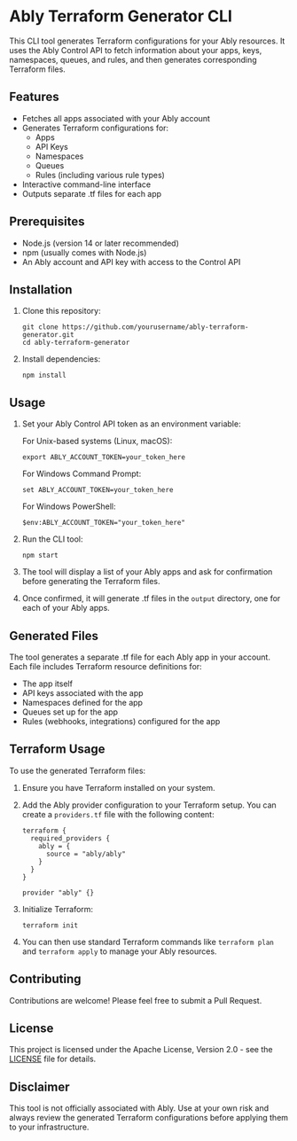 # Ably Terraform Generator CLI

This CLI tool generates Terraform configurations for your Ably resources. It uses the Ably Control API to fetch information about your apps, keys, namespaces, queues, and rules, and then generates corresponding Terraform files.

## Features

- Fetches all apps associated with your Ably account
- Generates Terraform configurations for:
  - Apps
  - API Keys
  - Namespaces
  - Queues
  - Rules (including various rule types)
- Interactive command-line interface
- Outputs separate .tf files for each app

## Prerequisites

- Node.js (version 14 or later recommended)
- npm (usually comes with Node.js)
- An Ably account and API key with access to the Control API

## Installation

1. Clone this repository:

   ```
   git clone https://github.com/yourusername/ably-terraform-generator.git
   cd ably-terraform-generator
   ```

2. Install dependencies:
   ```
   npm install
   ```

## Usage

1. Set your Ably Control API token as an environment variable:

   For Unix-based systems (Linux, macOS):

   ```
   export ABLY_ACCOUNT_TOKEN=your_token_here
   ```

   For Windows Command Prompt:

   ```
   set ABLY_ACCOUNT_TOKEN=your_token_here
   ```

   For Windows PowerShell:

   ```
   $env:ABLY_ACCOUNT_TOKEN="your_token_here"
   ```

2. Run the CLI tool:

   ```
   npm start
   ```

3. The tool will display a list of your Ably apps and ask for confirmation before generating the Terraform files.

4. Once confirmed, it will generate .tf files in the `output` directory, one for each of your Ably apps.

## Generated Files

The tool generates a separate .tf file for each Ably app in your account. Each file includes Terraform resource definitions for:

- The app itself
- API keys associated with the app
- Namespaces defined for the app
- Queues set up for the app
- Rules (webhooks, integrations) configured for the app

## Terraform Usage

To use the generated Terraform files:

1. Ensure you have Terraform installed on your system.

2. Add the Ably provider configuration to your Terraform setup. You can create a `providers.tf` file with the following content:

   ```hcl
   terraform {
     required_providers {
       ably = {
         source = "ably/ably"
       }
     }
   }

   provider "ably" {}
   ```

3. Initialize Terraform:

   ```
   terraform init
   ```

4. You can then use standard Terraform commands like `terraform plan` and `terraform apply` to manage your Ably resources.

## Contributing

Contributions are welcome! Please feel free to submit a Pull Request.

## License

This project is licensed under the Apache License, Version 2.0 - see the [LICENSE](LICENSE) file for details.

## Disclaimer

This tool is not officially associated with Ably. Use at your own risk and always review the generated Terraform configurations before applying them to your infrastructure.

